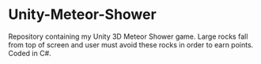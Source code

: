 # Unity-Meteor-Shower
Repository containing my Unity 3D Meteor Shower game. Large rocks fall from top of screen and user must avoid these rocks in order to earn points. Coded in C#.
